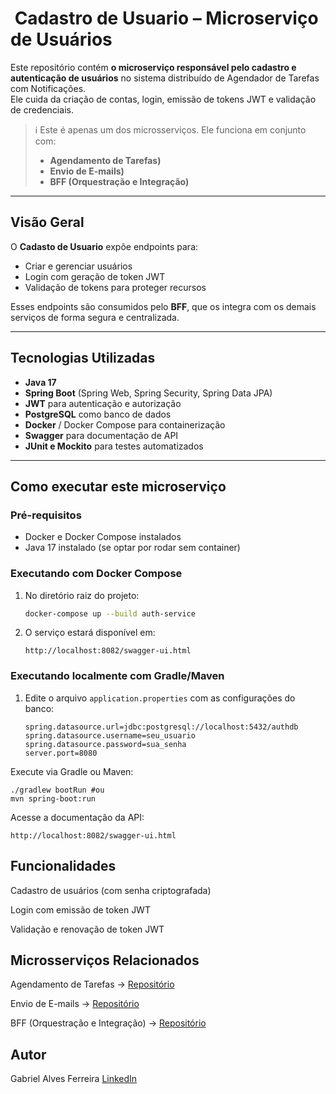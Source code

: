 # ​ Cadastro de Usuario – Microserviço de Usuários

Este repositório contém **o microserviço responsável pelo cadastro e autenticação de usuários** no sistema distribuído de Agendador de Tarefas com Notificações.  
Ele cuida da criação de contas, login, emissão de tokens JWT e validação de credenciais.

> ℹ️ Este é apenas um dos microsserviços. Ele funciona em conjunto com:  
> - **Agendamento de Tarefas)**  
> - **Envio de E-mails)**  
> - **BFF (Orquestração e Integração)**

---

##  Visão Geral

O **Cadasto de Usuario** expõe endpoints para:

- Criar e gerenciar usuários
- Login com geração de token JWT
- Validação de tokens para proteger recursos

Esses endpoints são consumidos pelo **BFF**, que os integra com os demais serviços de forma segura e centralizada.

---

##  Tecnologias Utilizadas

- **Java 17**  
- **Spring Boot** (Spring Web, Spring Security, Spring Data JPA)  
- **JWT** para autenticação e autorização  
- **PostgreSQL** como banco de dados  
- **Docker** / Docker Compose para containerização  
- **Swagger** para documentação de API  
- **JUnit e Mockito** para testes automatizados  

---

##  Como executar este microserviço

### Pré-requisitos

- Docker e Docker Compose instalados  
- Java 17 instalado (se optar por rodar sem container)  

### Executando com Docker Compose

1. No diretório raiz do projeto:

    ```bash
    docker-compose up --build auth-service
    ```

2. O serviço estará disponível em:

    ```
    http://localhost:8082/swagger-ui.html
    ```

### Executando localmente com Gradle/Maven

1. Edite o arquivo `application.properties` com as configurações do banco:

   ```properties
   spring.datasource.url=jdbc:postgresql://localhost:5432/authdb
   spring.datasource.username=seu_usuario
   spring.datasource.password=sua_senha
   server.port=8080
   
Execute via Gradle ou Maven:

    ./gradlew bootRun #ou
    mvn spring-boot:run
    
Acesse a documentação da API:

    http://localhost:8082/swagger-ui.html
    
## Funcionalidades

Cadastro de usuários (com senha criptografada)

Login com emissão de token JWT

Validação e renovação de token JWT

## Microsserviços Relacionados

Agendamento de Tarefas → [Repositório](https://github.com/dev-Leirbag/agendador-tarefas)

Envio de E-mails → [Repositório](https://github.com/dev-Leirbag/notificacao)

BFF (Orquestração e Integração) → [Repositório](https://github.com/dev-Leirbag/bff-agendador-tarefas)

## Autor

Gabriel Alves Ferreira
[LinkedIn](https://www.linkedin.com/in/gabriel-alves-profile/)

